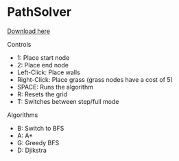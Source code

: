# PathSolver

[Download here](https://github.com/Scif99/PathSolver/releases/tag/v1.0 "Download")


Controls
- 1: Place start node
- 2: Place end node
- Left-Click: Place walls
- Right-Click: Place grass (grass nodes have a cost of 5) 
- SPACE: Runs the algorithm
- R: Resets the grid
- T: Switches between step/full mode

Algorithms
- B: Switch to BFS
- A: A*
- G: Greedy BFS
- D: Djikstra
